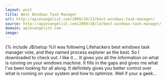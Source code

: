 ```yaml
---
layout: post
title: Best Windows Task Manager
url: http://apievangelist.com/2009/10/13/best-windows-task-manager/
source: http://apievangelist.com/2009/10/13/best-windows-task-manager/
domain: apievangelist.com
image: 
---
```

{% include JB/setup %}I was following Lifehackers best windows task manager vote, and they named process explorer as the best.
So I downloaded to check out. I like it....
It gives you all the information on what is running on your windows machine. It fills in the gaps and gives me what I've been looking for all along.
It definitely gives you better control over what is running on your system and how to optimize. Well if your a geek...
